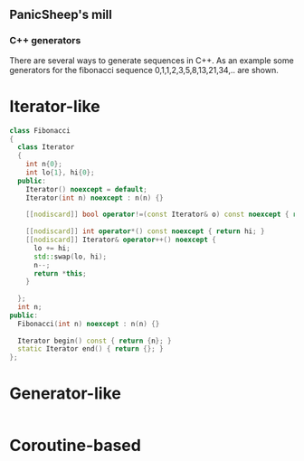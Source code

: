 ## PanicSheep's mill

### C++ generators
There are several ways to generate sequences in C++.
As an example some generators for the fibonacci sequence 0,1,1,2,3,5,8,13,21,34,.. are shown.

# Iterator-like
```c++
class Fibonacci
{
  class Iterator
  {
    int n{0};
    int lo{1}, hi{0};
  public:
    Iterator() noexcept = default;
    Iterator(int n) noexcept : n(n) {}
    
    [[nodiscard]] bool operator!=(const Iterator& o) const noexcept { return n != o.n; }
    
    [[nodiscard]] int operator*() const noexcept { return hi; }
    [[nodiscard]] Iterator& operator++() noexcept {
      lo += hi;
      std::swap(lo, hi);
      n--;
      return *this;
    }
		
  };
  int n;
public:
  Fibonacci(int n) noexcept : n(n) {}
  
  Iterator begin() const { return {n}; }
  static Iterator end() { return {}; }
};
```

# Generator-like
```c++
```

# Coroutine-based 
```c++
```
